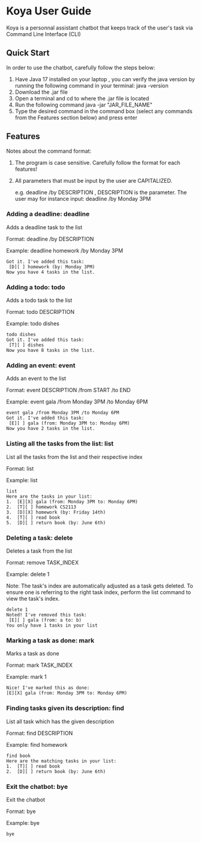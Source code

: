 # Koya User Guide

Koya is a personnal assistant chatbot that keeps track of the user's task via Command Line Interface (CLI)

## Quick Start
In order to use the chatbot, carefully follow the steps below:
1. Have Java 17 installed on your laptop
, you can verify the java version by running the following command in your terminal: java -version
2. Download the .jar file
4. Open a terminal and cd to where the .jar file is located
5. Run the following command java -jar "JAR_FILE_NAME"
6. Type the desired command in the command box (select any commands from the Features section below) and press enter

## Features
Notes about the command format:

1. The program is case sensitive. Carefully follow the format for each features!

2. All parameters that must be input by the user are CAPITALIZED. 

    e.g. deadline /by DESCRIPTION , DESCRIPTION is the parameter. The user may for instance input: deadline /by Monday 3PM


### Adding a deadline: deadline

Adds a deadline task to the list

Format: deadline /by DESCRIPTION

Example: deadline homework /by Monday 3PM

```
Got it. I've added this task:
 [D][ ] homework (by: Monday 3PM)
Now you have 4 tasks in the list.
```

### Adding a todo: todo

Adds a todo task to the list

Format: todo DESCRIPTION

Example: todo dishes 

```
todo dishes
Got it. I've added this task:
 [T][ ] dishes
Now you have 8 tasks in the list.
```

### Adding an event: event
Adds an event to the list

Format: event DESCRIPTION /from START /to END

Example: event gala /from Monday 3PM /to Monday 6PM

```
event gala /from Monday 3PM /to Monday 6PM
Got it. I've added this task:
 [E][ ] gala (from: Monday 3PM to: Monday 6PM)
Now you have 2 tasks in the list.
```
### Listing all the tasks from the list: list

List all the tasks from the list and their respective index

Format: list

Example: list

```
list
Here are the tasks in your list:
1.  [E][X] gala (from: Monday 3PM to: Monday 6PM)
2.  [T][ ] homework CS2113
3.  [D][X] homework (by: Friday 14th)
4.  [T][ ] read book
5.  [D][ ] return book (by: June 6th)
```

### Deleting a task: delete

Deletes a task from the list

Format: remove TASK_INDEX

Example: delete 1

Note: The task's index are automatically adjusted as a task gets deleted. To ensure one is referring to the right task index, perform the list command to view the task's index.

```
delete 1
Noted! I've removed this task:
 [E][ ] gala (from: a to: b)
You only have 1 tasks in your list
```

### Marking a task as done: mark

Marks a task as done

Format: mark TASK_INDEX

Example: mark 1

```
Nice! I've marked this as done:
[E][X] gala (from: Monday 3PM to: Monday 6PM)
```

### Finding tasks given its description: find

List all task which has the given description

Format: find DESCRIPTION

Example: find homework


```
find book
Here are the matching tasks in your list:
1.  [T][ ] read book
2.  [D][ ] return book (by: June 6th)
```


### Exit the chatbot:  bye

Exit the chatbot

Format: bye

Example: bye

```
bye
```
